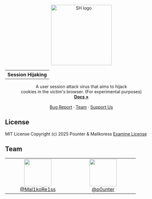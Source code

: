 <p align="center">
  <a href="https://github.com/p0unter">
    <img src="https://github.com/user-attachments/assets/f4988a2c-2497-48bc-8e87-0a7ca805a80b" alt="SH logo" width="200" height="200">
  </a>
</p>
<table align="center">
  <tr>
    <th>
      Session Hijaking
    </th>
  </tr>
</table>

<p align="center">
  A user session attack virus that aims to hijack <br> cookies in the victim's browser. (For experimental purposes)
  <br>
  <a href="https://github.com/p0unter/session_hijacking/tree/docs"><strong>Docs »</strong></a>
  <br>
  <br>
  <a href="https://github.com/p0unter/session_hijacking/issues">Bug Report</a>
  ·
  <a href="">Team</a>
  ·
  <a href="https://discord.gg/mepa8X7j6w">Support Us</a>
</p>

## License
MIT License
Copyright (c) 2025 Pounter & Malikoress <a href="https://github.com/p0unter/session_hijacking/blob/main/LICENSE">Examine License</a>

## Team
<table>
  <tr>
    <td align="center" width="200">
      <a href="https://github.com/Mal1koRe1ss">
        <img src="https://github.com/user-attachments/assets/a4f77b6b-9270-4e64-b6ae-36ef4993fec1" height="90"><br>
        @Mal1koRe1ss
      </a>
    </td>
    <td align="center" width="200">
      <a href="https://github.com/p0unter">
        <img src="https://github.com/user-attachments/assets/80faed3f-90a0-4e1b-bf8e-38d79ff9ef35" height="90"><br>
        @p0unter
      </a>
    </td>
  </tr>
</table>

